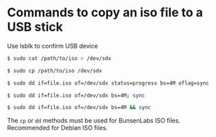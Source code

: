 # Commands to copy an iso file to a USB stick

Use lsblk to confirm USB device
```bash
$ sudo cat /path/to/iso > /dev/sdx

$ sudo cp /path/to/iso /dev/sdx

$ sudo dd if=file.iso of=/dev/sdx status=progress bs=4M oflag=sync

$ sudo dd if=file.iso of=/dev/sdx bs=4M; sync

$ sudo dd if=file.iso of=/dev/sdx bs=4M && sync
```
The `cp` or `dd` methods must be used for BunsenLabs ISO files.
Recommended for Debian ISO files.
